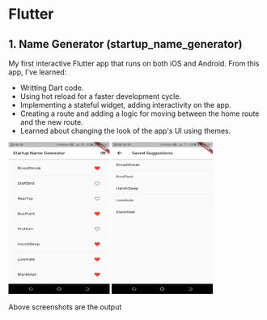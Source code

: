 # Flutter

## 1. Name Generator (startup_name_generator)
My first interactive Flutter app that runs on both iOS and Android. From this app, I've learned:
* Writting Dart code.
* Using hot reload for a faster development cycle.
* Implementing a stateful widget, adding interactivity on the app.
* Creating a route and adding a logic for moving between the home route and the new route.
* Learned about changing the look of the app's UI using themes.

<a href="url"><img src="https://github.com/RocqJones/Flutter/blob/master/img/strtup1.png" height="300" width="200" ></a>
<a href="url"><img src="https://github.com/RocqJones/Flutter/blob/master/img/strtup2.png" height="300" width="200" ></a>

Above screenshots are the output
